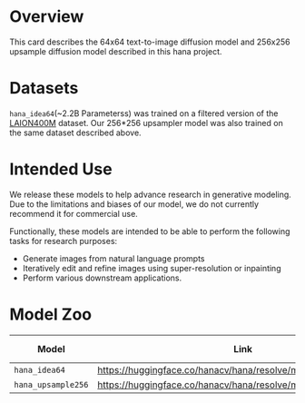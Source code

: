 # Overview
This card describes the 64x64 text-to-image diffusion model and 256x256 upsample diffusion model described in this hana project.

# Datasets
`hana_idea64`(~2.2B Parameterss) was trained on a filtered version of the [LAION400M](https://laion.ai/blog/laion-400-open-dataset/) dataset. Our 256*256 upsampler model was also trained on the same dataset described above.

# Intended Use
We release these models to help advance research in generative modeling. Due to the limitations and biases of our model, we do not currently recommend it for commercial use.

Functionally, these models are intended to be able to perform the following tasks for research purposes:

* Generate images from natural language prompts
* Iteratively edit and refine images using super-resolution or inpainting
* Perform various downstream applications.

# Model Zoo
| Model  | Link | Parameter Size | Config file |
|--------|------|----------------|-------------|
|  `hana_idea64`      |  https://huggingface.co/hanacv/hana/resolve/main/base64.pt   |    2.2B            |   [hana_idea64.yaml](config/hana_idea64.yaml)       |
|  `hana_upsample256`     |   https://huggingface.co/hanacv/hana/resolve/main/upsampler256.pt   |       678M     |    [hana_upsample256.yaml](config/hana_upsample256.yaml)        |